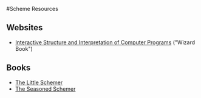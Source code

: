 #Scheme Resources
## Websites
- [Interactive Structure and Interpretation of Computer Programs](http://xuanji.appspot.com/isicp/) ("Wizard Book")

## Books
- [The Little Schemer](http://kysmykseka.net/koti/wizardry/Programming/Lisp/Scheme/The%20Little%20Schemer%204th%20Ed.pdf)
- [The Seasoned Schemer](https://mitpress.mit.edu/books/seasoned-schemer)